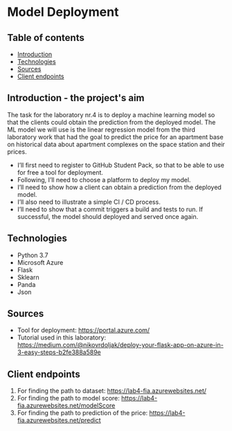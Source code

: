 # Model Deployment
## Table of contents
* [Introduction](#general-info)
* [Technologies](#technologies)
* [Sources](#sources)
* [Client endpoints](#client-endpoints)

## Introduction - the project's aim

The task for the laboratory nr.4 is to deploy a machine learning model so that the clients could obtain the prediction from the deployed model. The ML model we will use is the linear regression model from the third laboratory work that had the goal to predict the price for an apartment base on  historical data about apartment complexes on the space station and their prices.
- I’ll first need to register to GitHub Student Pack, so that to be able to use for free a tool for deployment.
- Following, I’ll need to choose a platform to deploy
my model. 
- I’ll need to show how a client can obtain a
prediction from the deployed model.
- I’ll also need to illustrate a simple CI / CD process.
- I’ll need to show that a commit triggers a build and tests to run. If successful, the model should deployed and served once again.

## Technologies
* Python 3.7
* Microsoft Azure
* Flask
* Sklearn
* Panda
* Json

## Sources
* Tool for deployment: https://portal.azure.com/
* Tutorial used in this laboratory: https://medium.com/@nikovrdoljak/deploy-your-flask-app-on-azure-in-3-easy-steps-b2fe388a589e
## Client endpoints

1. For finding the path to dataset: https://lab4-fia.azurewebsites.net/
2. For finding the path to model score: https://lab4-fia.azurewebsites.net/modelScore
3. For finding the path to prediction of the price: https://lab4-fia.azurewebsites.net/predict



